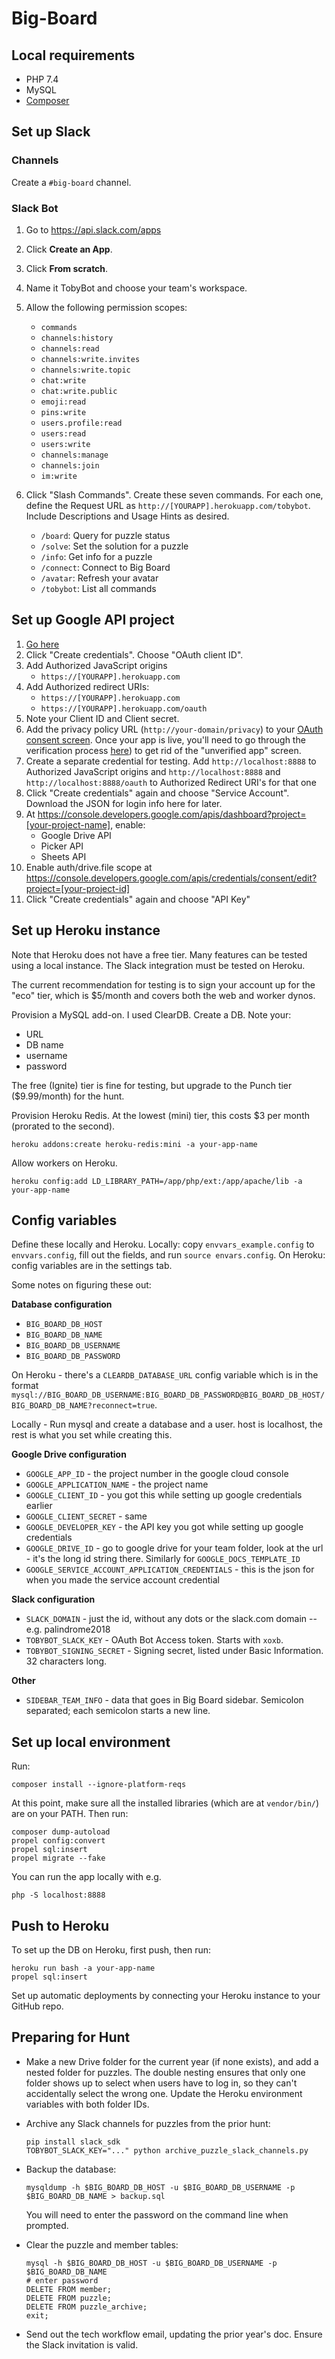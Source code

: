 # Big-Board

## Local requirements

- PHP 7.4
- MySQL
- [Composer](https://getcomposer.org/)

## Set up Slack

### Channels

Create a `#big-board` channel.

### Slack Bot

1. Go to https://api.slack.com/apps
1. Click **Create an App**.
1. Click **From scratch**.
1. Name it TobyBot and choose your team's workspace.
1. Allow the following permission scopes:
    - `commands`
    - `channels:history`
    - `channels:read`
    - `channels:write.invites`
    - `channels:write.topic`
    - `chat:write`
    - `chat:write.public`
    - `emoji:read`
    - `pins:write`
    - `users.profile:read`
    - `users:read`
    - `users:write`
    - `channels:manage`
    - `channels:join`
    - `im:write`

1. Click "Slash Commands". Create these seven commands. For each one, define the Request URL as `http://[YOURAPP].herokuapp.com/tobybot`. Include Descriptions and Usage Hints as desired.
    - `/board`: Query for puzzle status
    - `/solve`: Set the solution for a puzzle
    - `/info`: Get info for a puzzle
    - `/connect`: Connect to Big Board
    - `/avatar`: Refresh your avatar
    - `/tobybot`: List all commands

## Set up Google API project

1. [Go here](https://console.developers.google.com/apis/credentials)
2. Click "Create credentials". Choose "OAuth client ID".
3. Add Authorized JavaScript origins
    - `https://[YOURAPP].herokuapp.com`
4. Add Authorized redirect URIs:
    - `https://[YOURAPP].herokuapp.com`
    - `https://[YOURAPP].herokuapp.com/oauth`
5. Note your Client ID and Client secret.
6. Add the privacy policy URL (`http://your-domain/privacy`) to your [OAuth consent screen](https://console.cloud.google.com/apis/credentials).  Once your app is live, you'll need to go through the verification process [here](https://support.google.com/cloud/answer/7454865)) to get rid of the "unverified app" screen.
7. Create a separate credential for testing.  Add `http://localhost:8888` to Authorized JavaScript origins and `http://localhost:8888` and `http://localhost:8888/oauth` to Authorized Redirect URI's for that one
8. Click "Create credentials" again and choose "Service Account".  Download the JSON for login info here for later.
9. At https://console.developers.google.com/apis/dashboard?project=[your-project-name], enable:
    - Google Drive API
    - Picker API
    - Sheets API
10. Enable auth/drive.file scope at https://console.developers.google.com/apis/credentials/consent/edit?project=[your-project-id]
11. Click "Create credentials" again and choose "API Key"

## Set up Heroku instance

Note that Heroku does not have a free tier. Many features can be tested using a local instance. The Slack integration must be tested on Heroku.

The current recommendation for testing is to sign your account up for the "eco" tier, which is $5/month and covers both the web and worker dynos.

Provision a MySQL add-on. I used ClearDB. Create a DB. Note your:

- URL
- DB name
- username
- password

The free (Ignite) tier is fine for testing, but upgrade to the Punch tier ($9.99/month) for the hunt.

Provision Heroku Redis. At the lowest (mini) tier, this costs $3 per month (prorated to the second).

`heroku addons:create heroku-redis:mini -a your-app-name`

Allow workers on Heroku.

`heroku config:add LD_LIBRARY_PATH=/app/php/ext:/app/apache/lib -a your-app-name`

## Config variables

Define these locally and Heroku.  Locally: copy `envvars_example.config` to `envvars.config`, fill out the fields, and run `source envars.config`.  On Heroku: config variables are in the settings tab.

Some notes on figuring these out:

**Database configuration**

- `BIG_BOARD_DB_HOST`
- `BIG_BOARD_DB_NAME`
- `BIG_BOARD_DB_USERNAME`
- `BIG_BOARD_DB_PASSWORD`

On Heroku - there's a `CLEARDB_DATABASE_URL` config variable which is in the format `mysql://BIG_BOARD_DB_USERNAME:BIG_BOARD_DB_PASSWORD@BIG_BOARD_DB_HOST/BIG_BOARD_DB_NAME?reconnect=true`.

Locally - Run mysql and create a database and a user.  host is localhost, the rest is what you set while creating this.

**Google Drive configuration**

- `GOOGLE_APP_ID` - the project number in the google cloud console
- `GOOGLE_APPLICATION_NAME` - the project name
- `GOOGLE_CLIENT_ID` - you got this while setting up google credentials earlier
- `GOOGLE_CLIENT_SECRET` - same
- `GOOGLE_DEVELOPER_KEY` - the API key you got while setting up google credentials
- `GOOGLE_DRIVE_ID` - go to google drive for your team folder, look at the url - it's the long id string there.  Similarly for `GOOGLE_DOCS_TEMPLATE_ID`
- `GOOGLE_SERVICE_ACCOUNT_APPLICATION_CREDENTIALS` - this is the json for when you made the service account credential

**Slack configuration**

- `SLACK_DOMAIN` - just the id, without any dots or the slack.com domain -- e.g. palindrome2018
- `TOBYBOT_SLACK_KEY` - OAuth Bot Access token. Starts with `xoxb`.
- `TOBYBOT_SIGNING_SECRET` - Signing secret, listed under Basic Information. 32 characters long.

**Other**

- `SIDEBAR_TEAM_INFO` - data that goes in Big Board sidebar.  Semicolon separated;  each semicolon starts a new line.

## Set up local environment

Run:

```
composer install --ignore-platform-reqs
```

At this point, make sure all the installed libraries (which are at `vendor/bin/`) are on your PATH. Then run:

```
composer dump-autoload
propel config:convert
propel sql:insert
propel migrate --fake
```

You can run the app locally with e.g.

```
php -S localhost:8888
```

## Push to Heroku

To set up the DB on Heroku, first push, then run:

```
heroku run bash -a your-app-name
propel sql:insert
```

Set up automatic deployments by connecting your Heroku instance to your GitHub repo.

## Preparing for Hunt

- Make a new Drive folder for the current year (if none exists), and add a nested
  folder for puzzles. The double nesting ensures that only one folder shows up to
  select when users have to log in, so they can't accidentally select the wrong
  one. Update the Heroku environment variables with both folder IDs.

- Archive any Slack channels for puzzles from the prior hunt:

  ```
  pip install slack_sdk
  TOBYBOT_SLACK_KEY="..." python archive_puzzle_slack_channels.py
  ```

- Backup the database:

  ```
  mysqldump -h $BIG_BOARD_DB_HOST -u $BIG_BOARD_DB_USERNAME -p $BIG_BOARD_DB_NAME > backup.sql
  ```

  You will need to enter the password on the command line when prompted.

- Clear the puzzle and member tables:

  ```
  mysql -h $BIG_BOARD_DB_HOST -u $BIG_BOARD_DB_USERNAME -p $BIG_BOARD_DB_NAME
  # enter password
  DELETE FROM member;
  DELETE FROM puzzle;
  DELETE FROM puzzle_archive;
  exit;
  ```

- Send out the tech workflow email, updating the prior year's doc. Ensure the
  Slack invitation is valid.